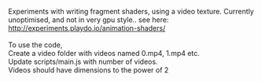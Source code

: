 Experiments with writing fragment shaders, using a video texture. Currently unoptimised, and not in very gpu style..
see here: http://experiments.playdo.io/animation-shaders/ <br><br>
To use the code, <br>
Create a video folder with videos named 0.mp4, 1.mp4 etc. <br>
Update scripts/main.js with number of videos.<br> 
Videos should have dimensions to the power of 2